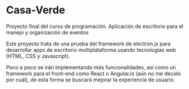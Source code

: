 # Casa-Verde
Proyecto final del curso de programación. Aplicación de escritorio para el manejo y organización de eventos

Este proyecto trata de una prueba del framework de electron.js para desarrollar apps de escritorio multiplataforma usando tecnologias web (HTML, CSS y Javascript).

Poco a poco se irán implementando más funcionalidades, así como un framework para el front-end como React o AngularJs (aún no me decido por cuál),
de esta forma se buscará mejorar la experiencia de usuario.
